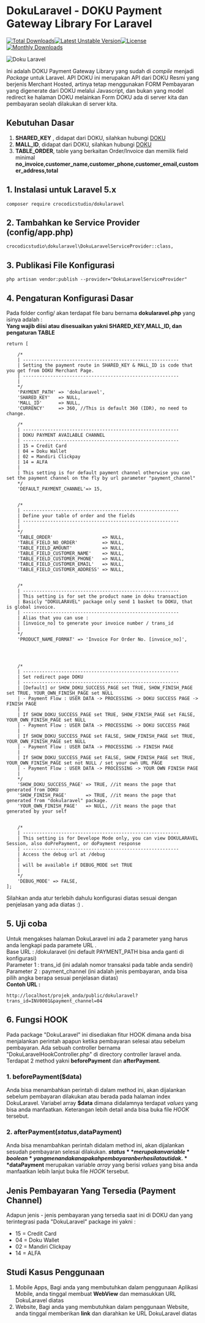# DokuLaravel - DOKU Payment Gateway Library For Laravel
[![Total Downloads](https://poser.pugx.org/crocodicstudio/dokularavel/downloads)](https://packagist.org/packages/crocodicstudio/dokularavel)[![Latest Unstable Version](https://poser.pugx.org/crocodicstudio/dokularavel/v/unstable)](https://packagist.org/packages/crocodicstudio/dokularavel)[![License](https://poser.pugx.org/crocodicstudio/dokularavel/license)](https://packagist.org/packages/crocodicstudio/dokularavel)[![Monthly Downloads](https://poser.pugx.org/crocodicstudio/dokularavel/d/monthly)](https://packagist.org/packages/crocodicstudio/dokularavel)

![Doku Laravel](http://crudbooster.com/dokularavel_ss.png)

Ini adalah DOKU Payment Gateway Library yang sudah di *compile* menjadi *Package* untuk Laravel. API DOKU ini merupakan API dari DOKU Resmi yang berjenis Merchant Hosted, artinya tetap menggunakan FORM Pembayaran yang digenerate dari DOKU melalui Javascript, dan bukan yang model redirect ke halaman DOKU melainkan Form DOKU ada di server kita dan pembayaran seolah dilakukan di server kita.

## Kebutuhan Dasar
1. **SHARED_KEY** , didapat dari DOKU, silahkan hubungi [DOKU](http://doku.com)
2. **MALL_ID**, didapat dari DOKU, silahkan hubungi [DOKU](http://doku.com)
3. **TABLE_ORDER**, table yang berkaitan Order/Invoice dan memilik field minimal **no_invoice,customer_name,customer_phone,customer_email,customer_address,total**

## 1. Instalasi untuk Laravel 5.x
```
composer require crocodicstudio/dokularavel
```
## 2. Tambahkan ke Service Provider (config/app.php)
```
crocodicstudio\dokularavel\DokuLaravelServiceProvider::class,
```
## 3. Publikasi File Konfigurasi
```
php artisan vendor:publish --provider="DokuLaravelServiceProvider"
```
## 4. Pengaturan Konfigurasi Dasar
Pada folder config/ akan terdapat file baru bernama **dokularavel.php** yang isinya adalah :  
**Yang wajib diisi atau disesuaikan yakni SHARED_KEY,MALL_ID, dan pengaturan TABLE**
```
return [
	
	/*
	| ---------------------------------------------------------
	| Setting the payment route in SHARED_KEY & MALL_ID is code that you get from DOKU Merchant Page.
	| ---------------------------------------------------------
	|
	*/
	'PAYMENT_PATH' => 'dokularavel',
	'SHARED_KEY'   => NULL, 
	'MALL_ID'      => NULL,
	'CURRENCY'     => 360, //This is default 360 (IDR), no need to change.

	/*
	| ---------------------------------------------------------
	| DOKU PAYMENT AVAILABLE CHANNEL 
	| ---------------------------------------------------------
	| 15 = Credit Card
	| 04 = Doku Wallet
	| 02 = Mandiri Clickpay
	| 14 = ALFA
	|
	| This setting is for default payment channel otherwise you can set the payment channel on the fly by url parameter "payment_channel"
	*/	
	'DEFAULT_PAYMENT_CHANNEL'=> 15, 		


	/* 
	| ---------------------------------------------------------
	| Define your table of order and the fields
	| ---------------------------------------------------------
	| 
	*/
	'TABLE_ORDER'                  => NULL,
	'TABLE_FIELD_NO_ORDER'         => NULL,
	'TABLE_FIELD_AMOUNT'           => NULL,
	'TABLE_FIELD_CUSTOMER_NAME'    => NULL,
	'TABLE_FIELD_CUSTOMER_PHONE'   => NULL,
	'TABLE_FIELD_CUSTOMER_EMAIL'   => NULL,
	'TABLE_FIELD_CUSTOMER_ADDRESS' => NULL,


	/* 
	| ---------------------------------------------------------
	| This setting is for set the product name in doku transaction
	| Basicly "DOKULARAVEL" package only send 1 basket to DOKU, that is global invoice. 
	| ---------------------------------------------------------
	| Alias that you can use : 
	| [invoice_no] to generate your invoice number / trans_id 
	| 
	*/
	'PRODUCT_NAME_FORMAT' => 'Invoice For Order No. [invoice_no]',




	/* 
	| ---------------------------------------------------------
	| Set redirect page DOKU 
	| ---------------------------------------------------------
	| [Default] or SHOW_DOKU_SUCCESS_PAGE set TRUE, SHOW_FINISH_PAGE set TRUE, YOUR_OWN_FINISH_PAGE set NULL
	| - Payment Flow : USER DATA -> PROCESSING -> DOKU SUCCESS PAGE -> FINISH PAGE
	|
	| If SHOW_DOKU_SUCCESS_PAGE set TRUE, SHOW_FINISH_PAGE set FALSE, YOUR_OWN_FINISH_PAGE set NULL
	| - Payment Flow : USER DATA -> PROCESSING -> DOKU SUCCESS PAGE
	| 
	| If SHOW_DOKU_SUCCESS_PAGE set FALSE, SHOW_FINISH_PAGE set TRUE, YOUR_OWN_FINISH_PAGE set NULL
	| - Payment Flow : USER DATA -> PROCESSING -> FINISH PAGE
	| 
	| If SHOW_DOKU_SUCCESS_PAGE set FALSE, SHOW_FINISH_PAGE set TRUE, YOUR_OWN_FINISH_PAGE set not NULL / set your own URL PAGE
	| - Payment Flow : USER DATA -> PROCESSING -> YOUR OWN FINISH PAGE
	| 
	*/
	'SHOW_DOKU_SUCCESS_PAGE' => TRUE, //it means the page that generated from DOKU
	'SHOW_FINISH_PAGE'       => TRUE, //it means the page that generated from "dokularavel" package.
	'YOUR_OWN_FINISH_PAGE'   => NULL, //it means the page that generated by your self


	/* 
	| ---------------------------------------------------------
	| This setting is for Develope Mode only, you can view DOKULARAVEL Session, also doPrePayment, or doPayment response
	| ---------------------------------------------------------
	| Access the debug url at /debug
	| 
	| will be available if DEBUG_MODE set TRUE
	|
	*/
	'DEBUG_MODE' => FALSE,
];
```
Silahkan anda atur terlebih dahulu konfigurasi diatas sesuai dengan penjelasan yang ada diatas :) .
## 5. Uji coba
Untuk mengakses halaman DokuLaravel ini ada 2 parameter yang harus anda lengkapi pada paramete URL .   
Base URL : /dokularavel (ini default PAYMENT_PATH bisa anda ganti di konfigurasi)  
Parameter 1 : trans_id (ini adalah nomor transaksi pada table anda sendiri)  
Parameter 2 : payment_channel (ini adalah jenis pembayaran, anda bisa pilih angka berapa sesuai penjelasan diatas)    
**Contoh URL :**  
```
http://localhost/projek_anda/public/dokularavel?trans_id=INV0001&payment_channel=04
```

## 6. Fungsi HOOK
Pada package "DokuLaravel" ini disediakan fitur HOOK dimana anda bisa menjalankan perintah apapun ketika pembayaran selesai atau sebelum pembayaran. Ada sebuah controller bernama "DokuLaravelHookController.php" di directory controller laravel anda. Terdapat 2 method yakni **beforePayment** dan **afterPayment**.  
### 1. **beforePayment($data)**  
Anda bisa menambahkan perintah di dalam method ini, akan dijalankan sebelum pembayaran dilakukan atau berada pada halaman index DokuLaravel. Variabel array **$data** dimana didalamnya terdapat *values* yang bisa anda manfaatkan. Keterangan lebih detail anda bisa buka file *HOOK* tersebut.  
### 2. **afterPayment($status,$dataPayment)**  
Anda bisa menambahkan perintah didalam method ini, akan dijalankan sesudah pembayaran selesai dilakukan. **$status** merupakan variable *boolean* yang menandakan apakah pembayaran berhasil atau tidak. **$dataPayment** merupakan variable *array* yang berisi *values* yang bisa anda manfaatkan lebih lanjut buka file *HOOK* tersebut.

## Jenis Pembayaran Yang Tersedia (Payment Channel)
Adapun jenis - jenis pembayaran yang tersedia saat ini di DOKU dan yang terintegrasi pada "DokuLaravel" package ini yakni :   
- 15 = Credit Card
- 04 = Doku Wallet
- 02 = Mandiri Clickpay
- 14 = ALFA

## Studi Kasus Penggunaan
1. Mobile Apps, Bagi anda yang membutuhkan dalam penggunaan Aplikasi Mobile, anda tinggal membuat **WebView** dan memasukkan URL DokuLaravel diatas
2. Website, Bagi anda yang membutuhkan dalam penggunaan Website, anda tinggal memberikan **link** dan diarahkan ke URL DokuLaravel diatas
